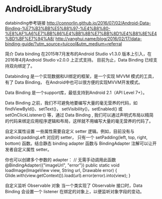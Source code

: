 # AndroidLibraryStudy
databinding参考链接
http://connorlin.github.io/2016/07/02/Android-Data-Binding-%E7%B3%BB%E5%88%97-%E4%B8%80-%E8%AF%A6%E7%BB%86%E4%BB%8B%E7%BB%8D%E4%B8%8E%E4%BD%BF%E7%94%A8/
http://yanghui.name/blog/2016/02/17/data-binding-guide/?utm_source=tuicool&utm_medium=referral

简介
Data binding 在2015年7月发布的Android Studio v1.3.0 版本上引入，在2016年4月Android Studio v2.0.0 上正式支持。
目前为止，Data Binding 已经支持双向绑定了。

Databinding 是一个实现数据和UI绑定的框架，是一个实现 MVVM 模式的工具，有了 Data Binding，
在Android中也可以很方便的实现MVVM开发模式。

Data Binding 是一个support库，最低支持到Android 2.1（API Level 7+）。

Data Binding 之前，我们不可避免地要编写大量的毫无营养的代码，如 findViewById()、setText()，
setVisibility()，setEnabled() 或 setOnClickListener() 等，通过 Data Binding ,
我们可以通过声明式布局以精简的代码来绑定应用程序逻辑和布局，这样就不用编写大量的毫无营养的代码了。

自定义属性设置
一些属性需要自定义 setter 逻辑。例如，目前没有与 android:paddingLeft 对应的 setter，
只有一个 setPadding(left, top, right, bottom) 函数。结合静态 binding adapter 函数与
BindingAdapter 注解可以让开发者自定义属性 setter。

你也可以创建多个参数的 adapter：
// 无需手动调用此函数
@BindingAdapter({"imageUrl", "error"})
public static void loadImage(ImageView view, String url, Drawable error) {
    Glide.with(view.getContext()).load(url).error(error).into(view);
}
<!-- 当url存在时，会自动调用注解方法，即loadImage()-->
<ImageView
    app:imageUrl=“@{url}”
    app:error=“@{@drawable/ic_launcher}”/>
自定义监听
Observable 对象
当一个类实现了 Observable 接口时，Data Binding 会设置一个 listener 在绑定的对象上，以便监听对象字段的变动。
